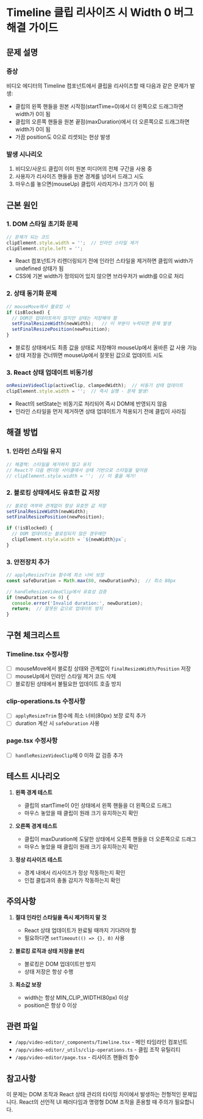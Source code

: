 # Timeline 클립 리사이즈 시 Width 0 버그 해결 가이드

## 문제 설명

### 증상
비디오 에디터의 Timeline 컴포넌트에서 클립을 리사이즈할 때 다음과 같은 문제가 발생:
- 클립의 왼쪽 핸들을 원본 시작점(startTime=0)에서 더 왼쪽으로 드래그하면 width가 0이 됨
- 클립의 오른쪽 핸들을 원본 끝점(maxDuration)에서 더 오른쪽으로 드래그하면 width가 0이 됨
- 가끔 position도 0으로 리셋되는 현상 발생

### 발생 시나리오
1. 비디오/사운드 클립이 이미 원본 미디어의 전체 구간을 사용 중
2. 사용자가 리사이즈 핸들을 원본 경계를 넘어서 드래그 시도
3. 마우스를 놓으면(mouseUp) 클립이 사라지거나 크기가 0이 됨

## 근본 원인

### 1. DOM 스타일 초기화 문제
```javascript
// 문제가 되는 코드
clipElement.style.width = '';  // 인라인 스타일 제거
clipElement.style.left = '';
```
- React 컴포넌트가 리렌더링되기 전에 인라인 스타일을 제거하면 클립의 width가 undefined 상태가 됨
- CSS에 기본 width가 정의되어 있지 않으면 브라우저가 width를 0으로 처리

### 2. 상태 동기화 문제
```javascript
// mouseMove에서 블로킹 시
if (isBlocked) {
  // DOM은 업데이트하지 않지만 상태는 저장해야 함
  setFinalResizeWidth(newWidth);   // 이 부분이 누락되면 문제 발생
  setFinalResizePosition(newPosition);
}
```
- 블로킹 상태에서도 최종 값을 상태로 저장해야 mouseUp에서 올바른 값 사용 가능
- 상태 저장을 건너뛰면 mouseUp에서 잘못된 값으로 업데이트 시도

### 3. React 상태 업데이트 비동기성
```javascript
onResizeVideoClip(activeClip, clampedWidth);  // 비동기 상태 업데이트
clipElement.style.width = '';  // 즉시 실행 - 문제 발생!
```
- React의 setState는 비동기로 처리되어 즉시 DOM에 반영되지 않음
- 인라인 스타일을 먼저 제거하면 상태 업데이트가 적용되기 전에 클립이 사라짐

## 해결 방법

### 1. 인라인 스타일 유지
```javascript
// 해결책: 스타일을 제거하지 않고 유지
// React가 다음 렌더링 사이클에서 상태 기반으로 스타일을 덮어씀
// clipElement.style.width = '';  // 이 줄을 제거!
```

### 2. 블로킹 상태에서도 유효한 값 저장
```javascript
// 블로킹 여부와 관계없이 항상 유효한 값 저장
setFinalResizeWidth(newWidth);
setFinalResizePosition(newPosition);

if (!isBlocked) {
  // DOM 업데이트는 블로킹되지 않은 경우에만
  clipElement.style.width = `${newWidth}px`;
}
```

### 3. 안전장치 추가
```javascript
// applyResizeTrim 함수에 최소 너비 보장
const safeDuration = Math.max(80, newDurationPx);  // 최소 80px

// handleResizeVideoClip에서 유효성 검증
if (newDuration <= 0) {
  console.error('Invalid duration:', newDuration);
  return;  // 잘못된 값으로 업데이트 방지
}
```

## 구현 체크리스트

### Timeline.tsx 수정사항
- [ ] mouseMove에서 블로킹 상태와 관계없이 `finalResizeWidth/Position` 저장
- [ ] mouseUp에서 인라인 스타일 제거 코드 삭제
- [ ] 블로킹된 상태에서 불필요한 업데이트 호출 방지

### clip-operations.ts 수정사항
- [ ] `applyResizeTrim` 함수에 최소 너비(80px) 보장 로직 추가
- [ ] duration 계산 시 `safeDuration` 사용

### page.tsx 수정사항
- [ ] `handleResizeVideoClip`에 0 이하 값 검증 추가

## 테스트 시나리오

1. **왼쪽 경계 테스트**
   - 클립의 startTime이 0인 상태에서 왼쪽 핸들을 더 왼쪽으로 드래그
   - 마우스 놓았을 때 클립이 원래 크기 유지하는지 확인

2. **오른쪽 경계 테스트**
   - 클립이 maxDuration에 도달한 상태에서 오른쪽 핸들을 더 오른쪽으로 드래그
   - 마우스 놓았을 때 클립이 원래 크기 유지하는지 확인

3. **정상 리사이즈 테스트**
   - 경계 내에서 리사이즈가 정상 작동하는지 확인
   - 인접 클립과의 충돌 감지가 작동하는지 확인

## 주의사항

1. **절대 인라인 스타일을 즉시 제거하지 말 것**
   - React 상태 업데이트가 완료될 때까지 기다려야 함
   - 필요하다면 `setTimeout(() => {}, 0)` 사용

2. **블로킹 로직과 상태 저장을 분리**
   - 블로킹은 DOM 업데이트만 방지
   - 상태 저장은 항상 수행

3. **최소값 보장**
   - width는 항상 MIN_CLIP_WIDTH(80px) 이상
   - position은 항상 0 이상

## 관련 파일
- `/app/video-editor/_components/Timeline.tsx` - 메인 타임라인 컴포넌트
- `/app/video-editor/_utils/clip-operations.ts` - 클립 조작 유틸리티
- `/app/video-editor/page.tsx` - 리사이즈 핸들러 함수

## 참고사항
이 문제는 DOM 조작과 React 상태 관리의 타이밍 차이에서 발생하는 전형적인 문제입니다. React의 선언적 UI 패러다임과 명령형 DOM 조작을 혼용할 때 주의가 필요합니다.